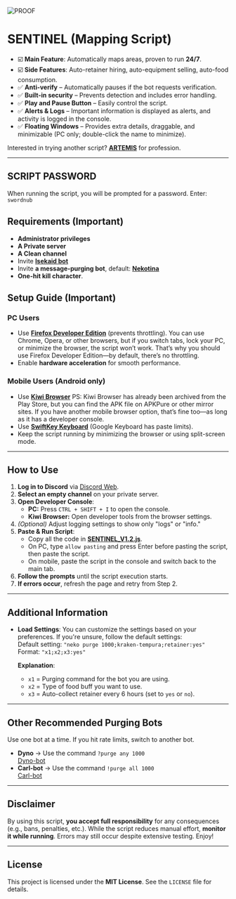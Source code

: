 ![PROOF](https://github.com/devilsadvocate101/SENTINEL/blob/main/proof/0226.gif)

# **SENTINEL** (Mapping Script)
- ☑️ **Main Feature**: Automatically maps areas, proven to run **24/7**.
- ☑️ **Side Features**: Auto-retainer hiring, auto-equipment selling, auto-food consumption.
- ✅ **Anti-verify** – Automatically pauses if the bot requests verification.  
- ✅ **Built-in security** – Prevents detection and includes error handling.  
- ✅ **Play and Pause Button** – Easily control the script.  
- ✅ **Alerts & Logs** – Important information is displayed as alerts, and activity is logged in the console.  
- ✅ **Floating Windows** – Provides extra details, draggable, and minimizable (PC only; double-click the name to minimize). 

Interested in trying another script? [**ARTEMIS**](https://github.com/devilsadvocate101/ARTEMIS) for profession.

---

## SCRIPT PASSWORD
When running the script, you will be prompted for a password.
Enter: `swordnub`

## **Requirements** (Important)  
- **Administrator privileges**  
- **A Private server**  
- **A Clean channel**  
- Invite [**Isekaid bot**](https://top.gg/bot/989440183428599849)  
- Invite **a message-purging bot**, default: [**Nekotina**](https://top.gg/bot/429457053791158281)  
- **One-hit kill character**.

## **Setup Guide** (Important)
### **PC Users**
- Use [**Firefox Developer Edition**](https://www.mozilla.org/en-US/firefox/developer/) 
 (prevents throttling). You can use Chrome, Opera, or other browsers, but if you switch tabs, lock your PC, or minimize the browser, the script won’t work. That’s why you should use Firefox Developer Edition—by default, there’s no throttling.
- Enable **hardware acceleration** for smooth performance.

### **Mobile Users** (Android only)
- Use [**Kiwi Browser**](https://apkpure.com/kiwi-browser-fast-quiet/com.kiwibrowser.browser)
PS: Kiwi Browser has already been archived from the Play Store, but you can find the APK file on APKPure or other mirror sites. If you have another mobile browser option, that’s fine too—as long as it has a developer console.
- Use [**SwiftKey Keyboard**](https://play.google.com/store/apps/details?id=com.touchtype.swiftkey) (Google Keyboard has paste limits).
- Keep the script running by minimizing the browser or using split-screen mode.

---

## **How to Use**
1. **Log in to Discord** via [Discord Web](https://discord.com/app).
2. **Select an empty channel** on your private server.
3. **Open Developer Console**:
   - **PC:** Press `CTRL + SHIFT + I` to open the console.  
   - **Kiwi Browser:** Open developer tools from the browser settings.
4. *(Optional)* Adjust logging settings to show only "logs" or "info."
5. **Paste & Run Script**:
   - Copy all the code in [**SENTINEL_V1.2.js**](https://github.com/devilsadvocate101/SENTINEL/blob/main/SENTINEL_V1.2).
   - On PC, type `allow pasting` and press Enter before pasting the script, then paste the script.
   - On mobile, paste the script in the console and switch back to the main tab.
6. **Follow the prompts** until the script execution starts.
7. **If errors occur**, refresh the page and retry from Step 2.

---

## **Additional Information**
- **Load Settings**: You can customize the settings based on your preferences. If you're unsure, follow the default settings:  
  Default setting: `"neko purge 1000;kraken-tempura;retainer:yes"`  
  Format: `"x1;x2;x3:yes"`

  **Explanation**:
  - `x1` = Purging command for the bot you are using.
  - `x2` = Type of food buff you want to use.
  - `x3` = Auto-collect retainer every 6 hours (set to `yes` or `no`).

---

## **Other Recommended Purging Bots**
Use one bot at a time. If you hit rate limits, switch to another bot.

- **Dyno** → Use the command `?purge any 1000`  
  [Dyno-bot](https://top.gg/bot/155149108183695360)  
- **Carl-bot** → Use the command `!purge all 1000`  
  [Carl-bot](https://top.gg/bot/235148962103951360)  

---

## **Disclaimer**
By using this script, **you accept full responsibility** for any consequences (e.g., bans, penalties, etc.). While the script reduces manual effort, **monitor it while running**. Errors may still occur despite extensive testing. Enjoy!

---

## **License**
This project is licensed under the **MIT License**. See the `LICENSE` file for details.
